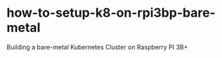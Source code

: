 # how-to-setup-k8-on-rpi3bp-bare-metal
Building a bare-metal Kubernetes Cluster on Raspberry PI 3B+
